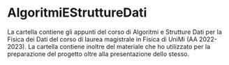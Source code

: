 # AlgoritmiEStruttureDati

La cartella contiene gli appunti del corso di Algoritmi e Strutture Dati per la Fisica dei Dati del corso di laurea magistrale in Fisica di UniMi (AA 2022-2023).
La cartella contiene inoltre del materiale che ho utilizzato per la preparazione del progetto oltre alla presentazione dello stesso.
